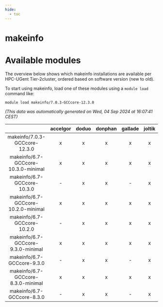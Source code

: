 ```yaml
---
hide:
  - toc
---
```


makeinfo
========

# Available modules


The overview below shows which makeinfo installations are available per HPC-UGent Tier-2cluster, ordered based on software version (new to old).

To start using makeinfo, load one of these modules using a `module load` command like:

```shell
module load makeinfo/7.0.3-GCCcore-12.3.0
```

*(This data was automatically generated on Wed, 04 Sep 2024 at 16:07:41 CEST)*  

| |accelgor|doduo|donphan|gallade|joltik|shinx|skitty|
| :---: | :---: | :---: | :---: | :---: | :---: | :---: | :---: |
|makeinfo/7.0.3-GCCcore-12.3.0|x|x|x|x|x|-|x|
|makeinfo/6.7-GCCcore-10.3.0-minimal|x|x|x|x|x|-|x|
|makeinfo/6.7-GCCcore-10.3.0|-|x|x|-|x|-|x|
|makeinfo/6.7-GCCcore-10.2.0-minimal|x|x|x|x|x|-|x|
|makeinfo/6.7-GCCcore-10.2.0|-|x|x|x|x|-|x|
|makeinfo/6.7-GCCcore-9.3.0-minimal|x|x|x|x|x|-|x|
|makeinfo/6.7-GCCcore-9.3.0|-|x|x|-|x|-|x|
|makeinfo/6.7-GCCcore-8.3.0-minimal|x|x|x|x|x|-|x|
|makeinfo/6.7-GCCcore-8.3.0|-|x|x|-|x|-|x|
